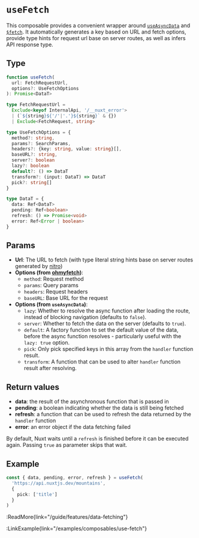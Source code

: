 # `useFetch`

This composable provides a convenient wrapper around [`useAsyncData`](/api/composables/use-async-data) and [`$fetch`](/api/utils/$fetch). It automatically generates a key based on URL and fetch options, provide type hints for request url base on server routes, as well as infers API response type.

## Type

```ts [Signature]
function useFetch(
  url: FetchRequestUrl,
  options?: UseFetchOptions
): Promise<DataT>

type FetchRequestUrl =
  Exclude<keyof InternalApi, '/__nuxt_error'>
  | (`${string}${'/'|'.'}${string}` & {})
  | Exclude<FetchRequest, string>

type UseFetchOptions = {
  method?: string,
  params?: SearchParams,
  headers?: {key: string, value: string}[],
  baseURL?: string,
  server?: boolean
  lazy?: boolean
  default?: () => DataT
  transform?: (input: DataT) => DataT
  pick?: string[]
}

type DataT = {
  data: Ref<DataT>
  pending: Ref<boolean>
  refresh: () => Promise<void>
  error: Ref<Error | boolean>
}
```

## Params

* **Url**: The URL to fetch (with type literal string hints base on server routes generated by [nitro](https://github.com/unjs/nitro))
* **Options (from [ohmyfetch](https://github.com/unjs/ohmyfetch))**:
  * `method`: Request method
  * `params`: Query params
  * `headers`: Request headers
  * `baseURL`: Base URL for the request
* **Options (from `useAsyncData`)**:
  * `lazy`: Whether to resolve the async function after loading the route, instead of blocking navigation (defaults to `false`).
  * `server`: Whether to fetch the data on the server (defaults to `true`).
  * `default`: A factory function to set the default value of the data, before the async function resolves - particularly useful with the `lazy: true` option.
  * `pick`: Only pick specified keys in this array from the `handler` function result.
  * `transform`: A function that can be used to alter `handler` function result after resolving.

## Return values

* **data**: the result of the asynchronous function that is passed in
* **pending**: a boolean indicating whether the data is still being fetched
* **refresh**: a function that can be used to refresh the data returned by the `handler` function
* **error**: an error object if the data fetching failed

By default, Nuxt waits until a `refresh` is finished before it can be executed again. Passing `true` as parameter skips that wait.

## Example

```ts
const { data, pending, error, refresh } = useFetch(
  'https://api.nuxtjs.dev/mountains',
  {
    pick: ['title']
  }
)
```

:ReadMore{link="/guide/features/data-fetching"}

:LinkExample{link="/examples/composables/use-fetch"}
